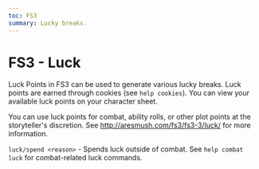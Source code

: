 ```yaml
---
toc: FS3
summary: Lucky breaks.
---
```

# FS3 - Luck

Luck Points in FS3 can be used to generate various lucky breaks.  Luck points are earned through cookies (see `help cookies`).  You can view your available luck points on your character sheet.

You can use luck points for combat, ability rolls, or other plot points at the storyteller's discretion.  See http://aresmush.com/fs3/fs3-3/luck/ for more information.

`luck/spend <reason>` - Spends luck outside of combat.
    See `help combat luck` for combat-related luck commands.
